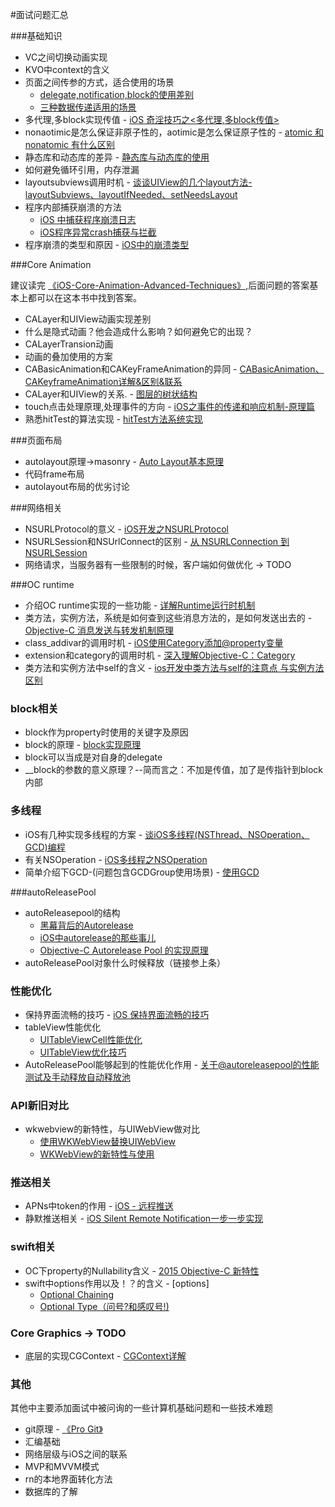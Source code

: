 #面试问题汇总

###基础知识
* VC之间切换动画实现
* KVO中context的含义
* 页面之间传参的方式，适合使用的场景
	* [delegate,notification,block的使用差别](http://www.jianshu.com/p/1d92342c795c) 
	* [三种数据传递适用的场景](http://www.cocoachina.com/bbs/read.php?tid=232918)
* 多代理,多block实现传值 - [iOS 奇淫技巧之<多代理,多block传值>](http://www.jianshu.com/p/ea5ef09993e8)
* nonaotimic是怎么保证非原子性的，aotimic是怎么保证原子性的 - [atomic 和 nonatomic 有什么区别](http://www.jianshu.com/p/7288eacbb1a2)
* 静态库和动态库的差异 - [静态库与动态库的使用](https://www.gitbook.com/book/leon_lizi/-framework-/details)
* 如何避免循环引用，内存泄漏
* layoutsubviews调用时机 - [谈谈UIView的几个layout方法-layoutSubviews、layoutIfNeeded、setNeedsLayout](http://www.jianshu.com/p/eb2c4bb4e3f1)
* 程序内部捕获崩溃的方法 
	* [iOS 中捕获程序崩溃日志](http://www.jianshu.com/p/e8387b38db0e)
	* [iOS程序异常crash捕获与拦截](http://www.sharejs.com/codes/objectc/5882)
* 程序崩溃的类型和原因 - [iOS中的崩溃类型](http://blog.csdn.net/womendeaiwoming/article/details/44243571)


###Core Animation

建议读完 [《iOS-Core-Animation-Advanced-Techniques》](https://github.com/AttackOnDobby/iOS-Core-Animation-Advanced-Techniques),后面问题的答案基本上都可以在这本书中找到答案。

* CALayer和UIView动画实现差别
* 什么是隐式动画？他会造成什么影响？如何避免它的出现？
* CALayerTransion动画
* 动画的叠加使用的方案
* CABasicAnimation和CAKeyFrameAnimation的异同 - [CABasicAnimation、CAKeyframeAnimation详解&区别&联系](http://www.cnblogs.com/alunchen/p/5373222.html)
* CALayer和UIView的关系. - [图层的树状结构](https://github.com/AttackOnDobby/iOS-Core-Animation-Advanced-Techniques/blob/master/1-%E5%9B%BE%E5%B1%82%E6%A0%91/%E5%9B%BE%E5%B1%82%E6%A0%91.md) 
* touch点击处理原理,处理事件的方向 - [iOS之事件的传递和响应机制-原理篇](http://www.jianshu.com/p/2e074db792ba)
* 熟悉hitTest的算法实现 - [hitTest方法系统实现](http://www.cnblogs.com/xwoder/p/6242074.html)


###页面布局
* autolayout原理->masonry - [Auto Layout基本原理](http://www.jianshu.com/p/c6541ff0bdaf)
* 代码frame布局
* autolayout布局的优劣讨论


###网络相关
* NSURLProtocol的意义 - [iOS开发之NSURLProtocol](http://www.jianshu.com/p/7c89b8c5482a)
* NSURLSession和NSUrlConnect的区别 - [从 NSURLConnection 到 NSURLSession](https://objccn.io/issue-5-4/)
* 网络请求，当服务器有一些限制的时候，客户端如何做优化 -> TODO


###OC runtime
* 介绍OC runtime实现的一些功能 - [详解Runtime运行时机制](http://www.jianshu.com/p/1e06bfee99d0)
* 类方法，实例方法，系统是如何查到这些消息方法的，是如何发送出去的 - [Objective-C 消息发送与转发机制原理](http://blog.csdn.net/wangweijjj/article/details/51888750)
* class_addivar的调用时机 - [iOS使用Category添加@property变量](http://www.jianshu.com/p/922cd6220e4e)
* extension和category的调用时机 - [深入理解Objective-C：Category](http://tech.meituan.com/DiveIntoCategory.html)
* 类方法和实例方法中self的含义 - [ios开发中类方法与self的注意点 与实例方法区别](http://www.jianshu.com/p/139d60452283)

### block相关
* block作为property时使用的关键字及原因
* block的原理 - [block实现原理](http://www.jianshu.com/p/ca6ac0ae93ad)
* block可以当成是对自身的delegate
* __block的参数的意义原理？--简而言之：不加是传值，加了是传指针到block内部


### 多线程
* iOS有几种实现多线程的方案 - [谈iOS多线程(NSThread、NSOperation、GCD)编程](http://www.jianshu.com/p/6e6f4e005a0b)
* 有关NSOperation	 - [iOS多线程之NSOperation](http://www.jianshu.com/p/c6650fcc6612)
* 简单介绍下GCD-(问题包含GCDGroup使用场景) - [使用GCD](http://blog.devtang.com/2012/02/22/use-gcd/)

###autoReleasePool

* autoReleasepool的结构
	* [黑幕背后的Autorelease](http://blog.sunnyxx.com/2014/10/15/behind-autorelease/)
	* [iOS中autorelease的那些事儿](http://www.jianshu.com/p/5559bc15490d)
	* [Objective-C Autorelease Pool 的实现原理](http://blog.leichunfeng.com/blog/2015/05/31/objective-c-autorelease-pool-implementation-principle/)
* autoReleasePool对象什么时候释放（链接参上条）
	
### 性能优化
* 保持界面流畅的技巧 - [iOS 保持界面流畅的技巧](http://blog.ibireme.com/2015/11/12/smooth_user_interfaces_for_ios/)
* tableView性能优化
	* [UITableViewCell性能优化](http://www.jianshu.com/p/ce43518aa3d8)
	* [UITableView优化技巧](http://www.cocoachina.com/ios/20150602/11968.html)
* AutoReleasePool能够起到的性能优化作用 - [关于@autoreleasepool的性能测试及手动释放自动释放池](http://yangchao0033.github.io/blog/2015/12/31/guan-yu-at-autoreleasepoolde-ce-shi-ji-shi-yong/)


### API新旧对比
* wkwebview的新特性，与UIWebView做对比 
	* [使用WKWebView替换UIWebView](http://www.jianshu.com/p/6ba2507445e4)
	* [WKWebView的新特性与使用](http://www.brighttj.com/ios/ios-wkwebview-new-features-and-use.html)
	
	
### 推送相关
* APNs中token的作用 - [iOS - 远程推送](http://www.jianshu.com/p/831781585481)
* 静默推送相关 - [iOS Silent Remote Notification一步一步实现](http://www.jianshu.com/p/540378af5abe)


### swift相关
* OC下property的Nullability含义 - [2015 Objective-C 新特性](http://blog.sunnyxx.com/2015/06/12/objc-new-features-in-2015/) 
* swift中options作用以及！？的含义 - [options]
	* [Optional Chaining](https://developer.apple.com/library/content/documentation/Swift/Conceptual/Swift_Programming_Language/OptionalChaining.html)
	* [Optional Type（问号?和感叹号!)](http://blog.csdn.net/jasonblog/article/details/28876823)

	
### Core Graphics -> TODO
* 底层的实现CGContext - [CGContext详解](http://blog.csdn.net/kingsley_cxz/article/details/9191479)


### 其他

其他中主要添加面试中被问询的一些计算机基础问题和一些技术难题

* git原理 - [《Pro Git》](http://iissnan.com/progit/)
* 汇编基础
* 网络层级与iOS之间的联系
* MVP和MVVM模式
* rn的本地界面转化方法
* 数据库的了解